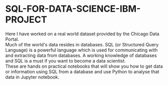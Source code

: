 # SQL-FOR-DATA-SCIENCE-IBM-PROJECT
Here I have worked on a real world dataset provided by the Chicago Data Portal.<br/>
Much of the world's data resides in databases. SQL (or Structured Query Language) is a powerful language which is used for communicating with and extracting data from databases. A working knowledge of databases and SQL is a must if you want to become a data scientist.<br/>
These are hands on practical notebooks that will show you how to get data or information using SQL from a database and use Python to analyse that data in Jupyter notebook.
